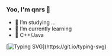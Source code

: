 <!-- ### Hi there 👋-->

<!-- ![Metrics](https://metrics.lecoq.io/iQNRen?template=classic&base=header%2C%20activity%2C%20community%2C%20repositories%2C%20metadata&base.indepth=false&base.hireable=false&base.skip=false&config.timezone=Asia%2FShanghai) -->

<!--![![iQNRen's GitHub stats](https://github-readme-stats.vercel.app/api?username=iQNRen)](https://github.com/anuraghazra/github-readme-stats)-->

<!-- ![iQNRen's Most used languages](https://github-readme-stats.vercel.app/api/top-langs/?username=iQNRen&layout=compact&hide_border=true&langs_count=10) -->

<!-- # Github Profile Trophy-->
<!-- [![trophy](https://github-profile-trophy.vercel.app/?username=iQNRen&theme=buddhism)](https://github.com/ryo-ma/github-profile-trophy) -->

<!-- ![](https://img.shields.io/twitch/status/:user?style=social) -->

<!-- ![](https://visitor-badge.glitch.me/badge?page_id=iQNRen) -->

<!-- [![Sunshine's GitHub Activity Graph](https://activity-graph.herokuapp.com/graph?username=iQNRen&theme=xcode)](https://github.com/iQNRen) -->


<!--
**iQNRen/iQNRen** is a ✨ _special_ ✨ repository because its `README.md` (this file) appears on your GitHub profile.
-->

### Yoo, I'm qnrs 👋

<!-- [![GitHub](https://img.shields.io/badge/dynamic/json?logo=github&label=GitHub&labelColor=495867&color=495867&query=%24.data.totalSubs&url=https%3A%2F%2Fapi.spencerwoo.com%2Fsubstats%2F%3Fsource%3Dgithub%26queryKey%3Dhayschan&style=flat-square)](https://github.com/iqnren)  -->

- 🔭 I’m studying ...
- 🌱 I’m currently learning
- 👯 C++/Java

 [![Typing SVG](https://readme-typing-svg.demolab.com?font=Fira+Code&pause=1000&color=F7C06B&width=435&lines=Full+Stack+Web+Developer;Always+learning+new+things!)](https://git.io/typing-svg) 
